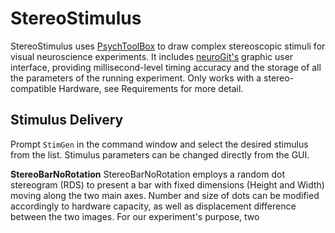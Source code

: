 # StereoStimulus

StereoStimulus uses [PsychToolBox](http://psychtoolbox.org/) to draw complex stereoscopic stimuli for visual neuroscience experiments. It includes [neuroGit's](https://github.com/mscaudill/neurogit) graphic user interface, providing millisecond-level timing accuracy and the storage of all the parameters of the running experiment. 
Only works with a stereo-compatible Hardware, see Requirements for more detail.

## Stimulus Delivery

Prompt `StimGen` in the command window and select the desired stimulus from the list. Stimulus parameters can be changed directly from the GUI.

**StereoBarNoRotation**
StereoBarNoRotation employs a random dot stereogram (RDS) to present a bar with fixed dimensions (Height and Width) moving along the two main axes. Number and size of dots can be modified accordingly to hardware capacity, as well as displacement difference between the two images. For our experiment's purpose, two 
